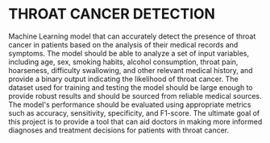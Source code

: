 # THROAT CANCER DETECTION
Machine Learning model that can accurately detect the presence of throat cancer in patients based on the analysis of their medical records and symptoms. The model should be able to analyze a set of input variables, including age, sex, smoking habits, alcohol consumption, throat pain, hoarseness, difficulty swallowing, and other relevant medical history, and provide a binary output indicating the likelihood of throat cancer. The dataset used for training and testing the model should be large enough to provide robust results and should be sourced from reliable medical sources. The model's performance should be evaluated 
using appropriate metrics such as accuracy, sensitivity, specificity, and F1-score. The ultimate goal of this project is to provide a tool that can aid doctors in making more informed diagnoses and treatment decisions for patients with throat cancer.
